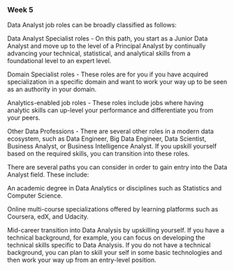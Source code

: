 ### Week 5

Data Analyst job roles can be broadly classified as follows:

Data Analyst Specialist roles - On this path, you start as a Junior Data Analyst and move up to the level of a Principal Analyst by continually advancing your technical, statistical, and analytical skills from a foundational level to an expert level.

Domain Specialist roles - These roles are for you if you have acquired specialization in a specific domain and want to work your way up to be seen as an authority in your domain.

Analytics-enabled job roles - These roles include jobs where having analytic skills can up-level your performance and differentiate you from your peers.

Other Data Professions - There are several other roles in a modern data ecosystem, such as Data Engineer, Big Data Engineer, Data Scientist, Business Analyst, or Business Intelligence Analyst. If you upskill yourself based on the required skills, you can transition into these roles.

There are several paths you can consider in order to gain entry into the Data Analyst field. These include:

An academic degree in Data Analytics or disciplines such as Statistics and Computer Science.

Online multi-course specializations offered by learning platforms such as Coursera, edX, and Udacity.

Mid-career transition into Data Analysis by upskilling yourself. If you have a technical background, for example, you can focus on developing the technical skills specific to Data Analysis. If you do not have a technical background, you can plan to skill your self in some basic technologies and then work your way up from an entry-level position.

